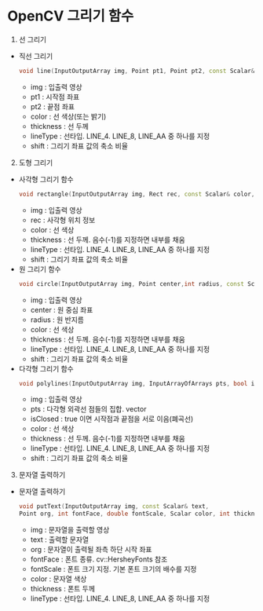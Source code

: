 # OpenCV 그리기 함수

1. 선 그리기
* 직선 그리기
    ```cpp
    void line(InputOutputArray img, Point pt1, Point pt2, const Scalar& color, int thickness =1, int lineType=LINE_8, int shift = 0);
    ```

    + img : 입출력 영상
    + pt1 : 시작점 좌표
    + pt2 : 끝점 좌표
    + color : 선 색상(또는 밝기)
    + thickness : 선 두께
    + lineType : 선타입. LINE_4. LINE_8, LINE_AA 중 하나를 지정
    + shift : 그리기 좌표 값의 축소 비율
2. 도형 그리기
* 사각형 그리기 함수
    ```cpp
    void rectangle(InputOutputArray img, Rect rec, const Scalar& color, int thickness =1, int lineType=LINE_8, int shift = 0)
    ```
    + img : 입출력 영상
    + rec : 사각형 위치 정보
    + color : 선 색상
    + thickness : 선 두께. 음수(-1)를 지정하면 내부를 채움
    + lineType : 선타입. LINE_4. LINE_8, LINE_AA 중 하나를 지정
    + shift : 그리기 좌표 값의 축소 비율
* 원 그리기 함수
    ```cpp
    void circle(InputOutputArray img, Point center,int radius, const Scalar& color, int thickness =1, int lineType=LINE_8, int shift = 0)
    ```
    + img : 입출력 영상
    + center : 원 중심 좌표
    + radius : 원 반지름
    + color : 선 색상
    + thickness : 선 두께. 음수(-1)를 지정하면 내부를 채움
    + lineType : 선타입. LINE_4. LINE_8, LINE_AA 중 하나를 지정
    + shift : 그리기 좌표 값의 축소 비율
* 다각형 그리기 함수
    ```cpp
    void polylines(InputOutputArray img, InputArrayOfArrays pts, bool isClosed, const Scalar& color, int thickness =1, int lineType=LINE_8, int shift = 0)
    ```
    + img : 입출력 영상
    + pts : 다각형 외곽선 점들의 집합. vector<Point>
    + isClosed : true 이면 시작점과 끝점을 서로 이음(폐곡선)
    + color : 선 색상
    + thickness : 선 두께. 음수(-1)를 지정하면 내부를 채움
    + lineType : 선타입. LINE_4. LINE_8, LINE_AA 중 하나를 지정
    + shift : 그리기 좌표 값의 축소 비율


3. 문자열 출력하기
* 문자열 출력하기
    ```cpp
    void putText(InputOutputArray img, const Scalar& text, 
    Point org, int fontFace, double fontScale, Scalar color, int thickness =1, int lineType=LINE_8, bool bottomLeftOrigin = false);
    ```
    + img : 문자열을 출력할 영상
    + text : 출력할 문자열
    + org : 문자열이 출력될 좌측 하단 시작 좌표
    + fontFace : 폰트 종류. cv::HersheyFonts 참조
    + fontScale : 폰트 크기 지정. 기본 폰트 크기의 배수를 지정
    + color : 문자열 색상
    + thickness : 폰트 두께
    + lineType : 선타입. LINE_4. LINE_8, LINE_AA 중 하나를 지정
    ```
    